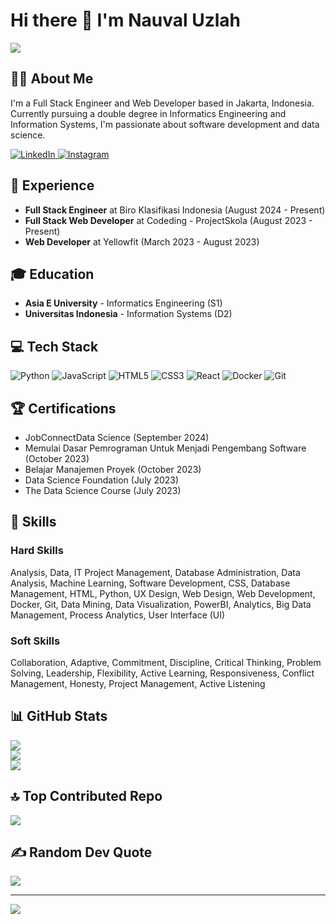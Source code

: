 # Hi there 👋 I'm Nauval Uzlah

[![](https://visitcount.itsvg.in/api?id=NauvalUzlah&icon=8&color=12)](https://visitcount.itsvg.in)

## 🧑‍💻 About Me 

I'm a Full Stack Engineer and Web Developer based in Jakarta, Indonesia. Currently pursuing a double degree in Informatics Engineering and Information Systems, I'm passionate about software development and data science.

<p align="">
  <a href="https://www.linkedin.com/in/YourLinkedInProfile/" target="_blank">
    <img src="https://img.shields.io/badge/LinkedIn-0077B5?style=for-the-badge&logo=linkedin&logoColor=white" alt="LinkedIn"/>
  </a>
  <a href="https://www.instagram.com/YourInstagramHandle/" target="_blank">
    <img src="https://img.shields.io/badge/Instagram-fe4164?style=for-the-badge&logo=instagram&logoColor=white" alt="Instagram" />
  </a> 
</p>

## 💼 Experience

- **Full Stack Engineer** at Biro Klasifikasi Indonesia (August 2024 - Present)
- **Full Stack Web Developer** at Codeding - ProjectSkola (August 2023 - Present)
- **Web Developer** at Yellowfit (March 2023 - August 2023)

## 🎓 Education

- **Asia E University** - Informatics Engineering (S1)
- **Universitas Indonesia** - Information Systems (D2)

## 💻 Tech Stack

![Python](https://img.shields.io/badge/python-3670A0?style=for-the-badge&logo=python&logoColor=ffdd54)
![JavaScript](https://img.shields.io/badge/javascript-%23323330.svg?style=for-the-badge&logo=javascript&logoColor=%23F7DF1E)
![HTML5](https://img.shields.io/badge/html5-%23E34F26.svg?style=for-the-badge&logo=html5&logoColor=white)
![CSS3](https://img.shields.io/badge/css3-%231572B6.svg?style=for-the-badge&logo=css3&logoColor=white)
![React](https://img.shields.io/badge/react-%2320232a.svg?style=for-the-badge&logo=react&logoColor=%2361DAFB)
![Docker](https://img.shields.io/badge/docker-%230db7ed.svg?style=for-the-badge&logo=docker&logoColor=white)
![Git](https://img.shields.io/badge/git-%23F05033.svg?style=for-the-badge&logo=git&logoColor=white)

## 🏆 Certifications

- JobConnectData Science (September 2024)
- Memulai Dasar Pemrograman Untuk Menjadi Pengembang Software (October 2023)
- Belajar Manajemen Proyek (October 2023)
- Data Science Foundation (July 2023)
- The Data Science Course (July 2023)

## 🔧 Skills

### Hard Skills
Analysis, Data, IT Project Management, Database Administration, Data Analysis, Machine Learning, Software Development, CSS, Database Management, HTML, Python, UX Design, Web Design, Web Development, Docker, Git, Data Mining, Data Visualization, PowerBI, Analytics, Big Data Management, Process Analytics, User Interface (UI)

### Soft Skills
Collaboration, Adaptive, Commitment, Discipline, Critical Thinking, Problem Solving, Leadership, Flexibility, Active Learning, Responsiveness, Conflict Management, Honesty, Project Management, Active Listening

## 📊 GitHub Stats

![](https://github-readme-stats.vercel.app/api?username=Riverroll&theme=dark&hide_border=false&include_all_commits=false&count_private=false)<br/>
![](https://github-readme-streak-stats.herokuapp.com/?user=Riverroll&theme=dark&hide_border=false)<br/>
![](https://github-readme-stats.vercel.app/api/top-langs/?username=Riverroll&theme=dark&hide_border=false&include_all_commits=false&count_private=false&layout=compact)

## 🔝 Top Contributed Repo
![](https://github-contributor-stats.vercel.app/api?username=Riverroll&limit=5&theme=dark&combine_all_yearly_contributions=true)

## ✍️ Random Dev Quote
![](https://quotes-github-readme.vercel.app/api?type=horizontal&theme=radical)

---
[![](https://visitcount.itsvg.in/api?id=NauvalUzlah&icon=0&color=0)](https://visitcount.itsvg.in)
